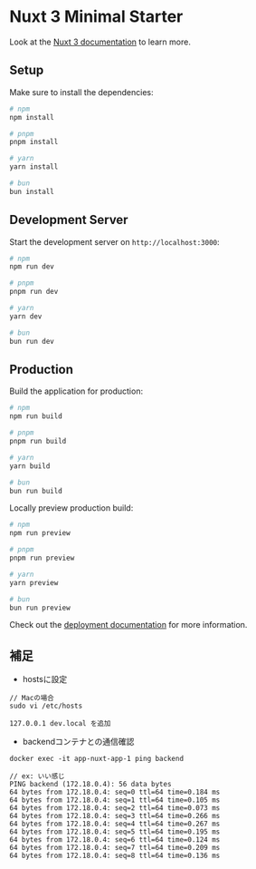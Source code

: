 # Nuxt 3 Minimal Starter

Look at the [Nuxt 3 documentation](https://nuxt.com/docs/getting-started/introduction) to learn more.

## Setup

Make sure to install the dependencies:

```bash
# npm
npm install

# pnpm
pnpm install

# yarn
yarn install

# bun
bun install
```

## Development Server

Start the development server on `http://localhost:3000`:

```bash
# npm
npm run dev

# pnpm
pnpm run dev

# yarn
yarn dev

# bun
bun run dev
```

## Production

Build the application for production:

```bash
# npm
npm run build

# pnpm
pnpm run build

# yarn
yarn build

# bun
bun run build
```

Locally preview production build:

```bash
# npm
npm run preview

# pnpm
pnpm run preview

# yarn
yarn preview

# bun
bun run preview
```

Check out the [deployment documentation](https://nuxt.com/docs/getting-started/deployment) for more information.

## 補足
- hostsに設定
```
// Macの場合
sudo vi /etc/hosts

127.0.0.1 dev.local を追加
```
- backendコンテナとの通信確認
```
docker exec -it app-nuxt-app-1 ping backend

// ex: いい感じ
PING backend (172.18.0.4): 56 data bytes
64 bytes from 172.18.0.4: seq=0 ttl=64 time=0.184 ms
64 bytes from 172.18.0.4: seq=1 ttl=64 time=0.105 ms
64 bytes from 172.18.0.4: seq=2 ttl=64 time=0.073 ms
64 bytes from 172.18.0.4: seq=3 ttl=64 time=0.266 ms
64 bytes from 172.18.0.4: seq=4 ttl=64 time=0.267 ms
64 bytes from 172.18.0.4: seq=5 ttl=64 time=0.195 ms
64 bytes from 172.18.0.4: seq=6 ttl=64 time=0.124 ms
64 bytes from 172.18.0.4: seq=7 ttl=64 time=0.209 ms
64 bytes from 172.18.0.4: seq=8 ttl=64 time=0.136 ms
```
